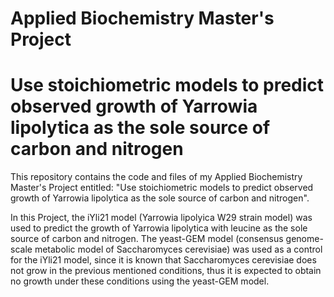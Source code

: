# Applied Biochemistry Master's Project
# Use stoichiometric models to predict observed growth of Yarrowia lipolytica as the sole source of carbon and nitrogen
This repository contains the code and files of my Applied Biochemistry Master's Project entitled: "Use stoichiometric models to predict observed growth of Yarrowia lipolytica as the sole source of carbon and nitrogen".

In this Project, the iYli21 model (Yarrowia lipolyica W29 strain model) was used to predict the growth of Yarrowia lipolytica with leucine as the sole source of carbon and nitrogen. The yeast-GEM model (consensus genome-scale metabolic model of Saccharomyces cerevisiae) was used as a control for the iYli21 model, since it is known that Saccharomyces cerevisiae does not grow in the previous mentioned conditions, thus it is expected to obtain no growth under these conditions using the yeast-GEM model.
